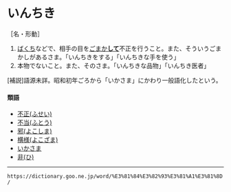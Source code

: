 # いんちき

［名・形動］
1. [ばくち](ばくち（博打／博奕）)などで、相手の目を[ごまか**して**](ごまかす)不正を行うこと。また、そういうごまかしがあるさま。「いんちきをする」「いんちきな手を使う」
2. 本物でないこと。また、そのさま。「いんちきな品物」「いんちき医者」
    

\[補説\]語源未詳。昭和初年ごろから「いかさま」にかわり一般語化したという。

#### 類語

-   [不正(ふせい)](https://dictionary.goo.ne.jp/word/%E4%B8%8D%E6%AD%A3/#jn-192891)
-   [不当(ふとう)](https://dictionary.goo.ne.jp/word/%E4%B8%8D%E5%BD%93/#jn-193997)
-   [邪(よこしま)](https://dictionary.goo.ne.jp/word/%E9%82%AA_%28%E3%82%88%E3%81%93%E3%81%97%E3%81%BE%29/#jn-227303)
-   [横様(よこざま)](https://dictionary.goo.ne.jp/word/%E6%A8%AA%E6%A7%98/#jn-227289)
-   [いかさま](https://dictionary.goo.ne.jp/word/%E5%A6%82%E4%BD%95%E6%A7%98_%28%E3%81%84%E3%81%8B%E3%81%95%E3%81%BE%29/#jn-10083)
-   [非(ひ)](https://dictionary.goo.ne.jp/word/%E9%9D%9E/#jn-182262)

---
`https://dictionary.goo.ne.jp/word/%E3%81%84%E3%82%93%E3%81%A1%E3%81%8D/`